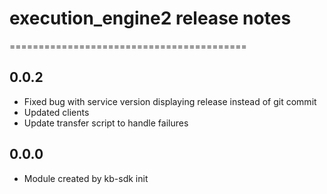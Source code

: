 # execution_engine2 release notes
=========================================
## 0.0.2

  * Fixed bug with service version displaying release instead of git commit
  * Updated clients
  * Update transfer script to handle failures

## 0.0.0

  * Module created by kb-sdk init
